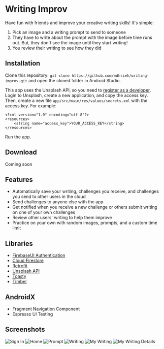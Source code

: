 # Writing Improv
Have fun with friends and improve your creative writing skills! It's simple:
1. Pick an image and a writing prompt to send to someone
2. They have to write about the prompt with the image before time runs out. But, they don't see the image until they start writing!
3. You review their writing to see how they did

## Installation
Clone this repository:
`git clone https://github.com/mdhsieh/writing-improv.git`
and open the cloned folder in Android Studio.

This app uses the Unsplash API,
so you need to [register as a developer](https://unsplash.com/join).
Login to Unsplash, create a new application, and copy the access key.
Then, create a new file `app/src/main/res/values/secrets.xml` with the access key.
For example:
```
<?xml version="1.0" encoding="utf-8"?>
<resources>
    <string name="access_key">YOUR_ACCESS_KEY</string>
</resources>
```

Run the app.

## Download
Coming soon

## Features
- Automatically save your writing, challenges you receive, and challenges you send to other users in the cloud
- Send challenges to anyone else with the app
- Get notified when you receive a new challenge or others submit writing on one of your own challenges
- Review other users' writing to help them improve
- Practice on your own with random images, prompts, and a custom time limit

## Libraries
- [FirebaseUI Authentication](https://firebase.google.com/docs/auth/android/firebaseui)
- [Cloud Firestore](https://firebase.google.com/docs/firestore)
- [Retrofit](https://square.github.io/retrofit)
- [Unsplash API](https://unsplash.com/developers)
- [Toasty](https://github.com/GrenderG/Toasty)
- [Timber](https://github.com/JakeWharton/timber)

## AndroidX
- Fragment Navigation Component
- Espresso UI Testing

## Screenshots
![Sign In](Screenshot_1.png)
![Home](Screenshot_2.png)
![Prompt](Screenshot_3.png)
![Writing](Screenshot_4.png)
![My Writing](Screenshot_5.PNG)
![My Writing Details](Screenshot_6.PNG)